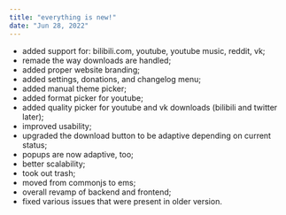 ```yaml
---
title: "everything is new!"
date: "Jun 28, 2022"
---
```


- added support for: bilibili.com, youtube, youtube music, reddit, vk;
- remade the way downloads are handled;
- added proper website branding;
- added settings, donations, and changelog menu;
- added manual theme picker;
- added format picker for youtube;
- added quality picker for youtube and vk downloads (bilibili and twitter later);
- improved usability;
- upgraded the download button to be adaptive depending on current status;
- popups are now adaptive, too;
- better scalability;
- took out trash;
- moved from commonjs to ems;
- overall revamp of backend and frontend;
- fixed various issues that were present in older version.